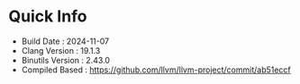 # Quick Info
* Build Date : 2024-11-07
* Clang Version : 19.1.3
* Binutils Version : 2.43.0
* Compiled Based : https://github.com/llvm/llvm-project/commit/ab51eccf
